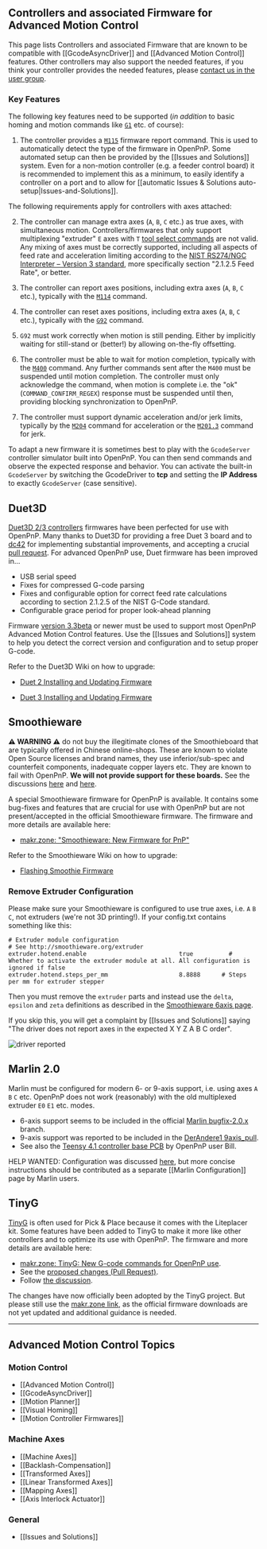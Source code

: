 ## Controllers and associated Firmware for Advanced Motion Control

This page lists Controllers and associated Firmware that are known to be compatible with [[GcodeAsyncDriver]] and [[Advanced Motion Control]] features. Other controllers may also support the needed features, if you think your controller provides the needed features, please [contact us in the user group](https://groups.google.com/forum/#!forum/openpnp). 


### Key Features

The following key features need to be supported (_in addition_ to basic homing and motion commands like [`G1`](https://www.reprap.org/wiki/G-code#G0_.26_G1:_Move) etc. of course):

1. The controller provides a [`M115`](https://www.reprap.org/wiki/G-code#M115:_Get_Firmware_Version_and_Capabilities) firmware report command. This is used to automatically detect the type of the firmware in OpenPnP. Some automated setup can then be provided by the [[Issues and Solutions]] system. Even for a non-motion controller (e.g. a feeder control board) it is recommended to implement this as a minimum, to easily identify a controller on a port and to allow for [[automatic Issues & Solutions auto-setup|Issues-and-Solutions]]. 

The following requirements apply for controllers with axes attached:

2. The controller can manage extra axes (`A`, `B`, `C` etc.) as true axes, with simultaneous motion. Controllers/firmwares that only support multiplexing "extruder" `E` axes with `T` [tool select commands](https://www.reprap.org/wiki/G-code#T:_Select_Tool) are not valid. Any mixing of axes must be correctly supported, including all aspects of feed rate and acceleration limiting according to the [NIST RS274/NGC Interpreter – Version 3 standard](https://www.nist.gov/publications/nist-rs274ngc-interpreter-version-3), more specifically section "2.1.2.5 Feed Rate", or better. 

3. The controller can report axes positions, including extra axes (`A`, `B`, `C` etc.), typically with the [`M114`](https://www.reprap.org/wiki/G-code#M114:_Get_Current_Position) command.

4. The controller can reset axes positions, including extra axes (`A`, `B`, `C` etc.), typically with the [`G92`](https://www.reprap.org/wiki/G-code#G92:_Set_Position) command. 

5. `G92` must work correctly when motion is still pending. Either by implicitly waiting for still-stand or (better!) by allowing on-the-fly offsetting. 

6. The controller must be able to wait for motion completion, typically with the [`M400`](https://www.reprap.org/wiki/G-code#M400:_Wait_for_current_moves_to_finish) command. Any further commands sent after the `M400` must be suspended until motion completion. The controller must only acknowledge the command, when motion is complete i.e. the "ok" (`COMMAND_CONFIRM_REGEX`) response must be suspended until then, providing blocking synchronization to OpenPnP. 

7. The controller must support dynamic acceleration and/or jerk limits, typically by the [`M204`](https://www.reprap.org/wiki/G-code#M204:_Set_default_acceleration) command for acceleration or the [`M201.3`](https://makr.zone/tinyg-new-g-code-commands-for-openpnp-use/577/) command for jerk.

To adapt a new firmware it is sometimes best to play with the `GcodeServer` controller simulator built into OpenPnP. You can then send commands and observe the expected response and behavior. You can activate the built-in `GcodeServer` by switching the GcodeDriver to **tcp** and setting the **IP Address** to exactly `GcodeServer` (case sensitive).

## Duet3D

[Duet3D 2/3 controllers](https://www.duet3d.com/index.php?route=common/home#products) firmwares have been perfected for use with OpenPnP. Many thanks to Duet3D for providing a free Duet 3 board and to [dc42](https://github.com/dc42) for implementing substantial improvements, and accepting a crucial [pull request](https://github.com/Duet3D/RepRapFirmware/pull/471). For advanced OpenPnP use, Duet firmware has been improved in...

* USB serial speed
* Fixes for compressed G-code parsing
* Fixes and configurable option for correct feed rate calculations according to section 2.1.2.5 of the NIST G-Code standard.
* Configurable grace period for proper look-ahead planning

Firmware [version 3.3beta](https://github.com/Duet3D/RepRapFirmware/wiki/Changelog-RRF-3.x-Beta-&-RC#reprapfirmware-33beta1) or newer must be used to support most OpenPnP Advanced Motion Control features. Use the [[Issues and Solutions]] system to help you detect the correct version and configuration and to setup proper G-code.

Refer to the Duet3D Wiki on how to upgrade:

* [Duet 2 Installing and Updating Firmware](https://duet3d.dozuki.com/Wiki/Installing_and_Updating_Firmware)

* [Duet 3 Installing and Updating Firmware](https://duet3d.dozuki.com/Wiki/Getting_Started_With_Duet_3#Section_Updating_Duet_3_main_board_firmware)

## Smoothieware

**⚠ WARNING ⚠** do not buy the illegitimate clones of the Smoothieboard that are typically offered in Chinese online-shops. These are known to violate Open Source licenses and brand names, they use inferior/sub-spec and counterfeit components, inadequate copper layers etc. They are known to fail with OpenPnP. **We will not provide support for these boards.** See the discussions [here](https://groups.google.com/g/openpnp/c/rdAXltRoSdc/m/lPNkWLX4BQAJ) and [here](https://groups.google.com/g/openpnp/c/4LswIzPOfpU/m/gopdUoiPAAAJ).   

A special Smoothieware firmware for OpenPnP is available. It contains some bug-fixes and features that are crucial for use with OpenPnP but are not present/accepted in the official Smoothieware firmware. The firmware and more details are available here:

* [makr.zone: "Smoothieware: New Firmware for PnP"](https://makr.zone/smoothieware-new-firmware-for-pnp/500/)

Refer to the Smoothieware Wiki on how to upgrade:

* [Flashing Smoothie Firmware](http://smoothieware.org/flashing-smoothie-firmware)

### Remove Extruder Configuration

Please make sure your Smoothieware is configured to use true axes, i.e. `A` `B` `C`, not extruders (we're not 3D printing!). If your config.txt contains something like this:
  
```
# Extruder module configuration
# See http://smoothieware.org/extruder
extruder.hotend.enable                          true          # Whether to activate the extruder module at all. All configuration is ignored if false
extruder.hotend.steps_per_mm                    8.8888      # Steps per mm for extruder stepper
```

Then you must remove the `extruder` parts and instead use the `delta`, `epsilon` and `zeta` definitions as described in the [Smoothieware 6axis page](https://smoothieware.org/6axis).

If you skip this, you will get a complaint by [[Issues and Solutions]] saying "The driver does not report axes in the expected X Y Z A B C order".

![driver reported](https://user-images.githubusercontent.com/9963310/109156343-02633d00-7771-11eb-8f22-73a0af0ef0a7.png)

## Marlin 2.0

Marlin must be configured for modern 6- or 9-axis support, i.e. using axes `A` `B` `C` etc. OpenPnP does not work (reasonably) with the old multiplexed extruder `E0` `E1` etc. modes. 

* 6-axis support seems to be included in the official [Marlin bugfix-2.0.x](https://github.com/MarlinFirmware/Marlin/tree/bugfix-2.0.x) branch.
* 9-axis support was reported to be included in the [DerAndere1 9axis_pull](https://github.com/DerAndere1/Marlin/tree/9axis_pull).
* See also the [Teensy 4.1 controller base PCB](https://github.com/bilsef/teensy4_pnp_controller) by OpenPnP user Bill.

HELP WANTED: Configuration was discussed [here](https://github.com/openpnp/openpnp/issues/1240#issuecomment-893778594), but more concise instructions should be contributed as a separate [[Marlin Configuration]] page by Marlin users.

## TinyG 

[TinyG](https://synthetos.com/project/tinyg) is often used for Pick & Place because it comes with the Liteplacer kit. Some features have been added to TinyG to make it more like other controllers and to optimize its use with OpenPnP. The firmware and more details are available here:

* [makr.zone: TinyG: New G-code commands for OpenPnP use](https://makr.zone/tinyg-new-g-code-commands-for-openpnp-use/577/).
* See the [proposed changes (Pull Request)](https://github.com/synthetos/TinyG/pull/258).
* Follow [the discussion](https://groups.google.com/d/msg/openpnp/veyVAwqS0do/Zsn73noGBQAJ).

The changes have now officially been adopted by the TinyG project. But please still use the [makr.zone link](https://makr.zone/tinyg-new-g-code-commands-for-openpnp-use/577/), as the official firmware downloads are not yet updated and additional guidance is needed. 

___

## Advanced Motion Control Topics

### Motion Control
- [[Advanced Motion Control]]
- [[GcodeAsyncDriver]]
- [[Motion Planner]]
- [[Visual Homing]]
- [[Motion Controller Firmwares]]

### Machine Axes
- [[Machine Axes]]
- [[Backlash-Compensation]]
- [[Transformed Axes]]
- [[Linear Transformed Axes]]
- [[Mapping Axes]] 
- [[Axis Interlock Actuator]]

### General
- [[Issues and Solutions]]
